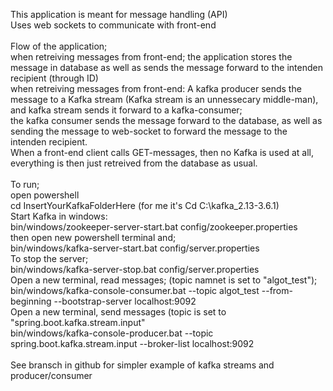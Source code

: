 This application is meant for message handling (API) <br>
Uses web sockets to communicate with front-end<br>
<br>
Flow of the application; <br>
when retreiving messages from front-end; the application stores the message in database as well as sends the message forward to the intenden recipient (through ID)<br>
when retreiving messages from front-end: A kafka producer sends the message to a Kafka stream (Kafka stream is an unnessecary middle-man), and kafka stream sends it forward to a kafka-consumer;<br>
the kafka consumer sends the message forward to the database, as well as sending the message to web-socket to forward the message to the intenden recipient.<br>
When a front-end client calls GET-messages, then no Kafka is used at all, everything is then just retreived from the database as usual.<br>
 <br>
To run;<br>
open powershell<br>
cd InsertYourKafkaFolderHere (for me it's Cd C:\kafka_2.13-3.6.1)<br>
Start Kafka in windows:<br>
bin/windows/zookeeper-server-start.bat config/zookeeper.properties<br>
then open new powershell terminal and;<br>
bin/windows/kafka-server-start.bat config/server.properties<br>
To stop the server;<br>
bin/windows/kafka-server-stop.bat config/server.properties<br>
Open a new terminal, read messages; (topic namnet is set to "algot_test");<br>
bin/windows/kafka-console-consumer.bat --topic algot_test --from-beginning --bootstrap-server localhost:9092<br>
Open a new terminal, send messages (topic is set to "spring.boot.kafka.stream.input"<br>
bin/windows/kafka-console-producer.bat --topic spring.boot.kafka.stream.input --broker-list localhost:9092<br>
 <br>
See bransch in github for simpler example of kafka streams and producer/consumer<br>
